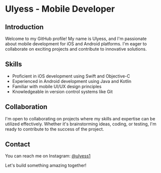 # Ulyess - Mobile Developer

## Introduction
Welcome to my GitHub profile! My name is Ulyess, and I'm passionate about mobile development for iOS and Android platforms. I'm eager to collaborate on exciting projects and contribute to innovative solutions.

## Skills
- Proficient in iOS development using Swift and Objective-C
- Experienced in Android development using Java and Kotlin
- Familiar with mobile UI/UX design principles
- Knowledgeable in version control systems like Git

## Collaboration
I'm open to collaborating on projects where my skills and expertise can be utilized effectively. Whether it's brainstorming ideas, coding, or testing, I'm ready to contribute to the success of the project.

## Contact
You can reach me on Instagram: [@ulyess1](https://www.instagram.com/ulyess1/)

Let's build something amazing together!
